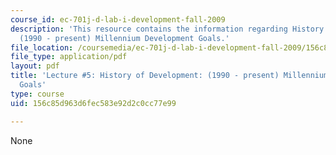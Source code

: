 ```yaml
---
course_id: ec-701j-d-lab-i-development-fall-2009
description: 'This resource contains the information regarding History of Development:
  (1990 - present) Millennium Development Goals.'
file_location: /coursemedia/ec-701j-d-lab-i-development-fall-2009/156c85d963d6fec583e92d2c0cc77e99_MITEC_701JF09_lec05_nb.pdf
file_type: application/pdf
layout: pdf
title: 'Lecture #5: History of Development: (1990 - present) Millennium Development
  Goals'
type: course
uid: 156c85d963d6fec583e92d2c0cc77e99

---
```

None